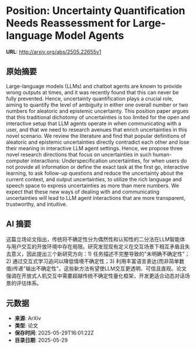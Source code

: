 # Position: Uncertainty Quantification Needs Reassessment for Large-language Model Agents

**URL**: http://arxiv.org/abs/2505.22655v1

## 原始摘要

Large-language models (LLMs) and chatbot agents are known to provide wrong
outputs at times, and it was recently found that this can never be fully
prevented. Hence, uncertainty quantification plays a crucial role, aiming to
quantify the level of ambiguity in either one overall number or two numbers for
aleatoric and epistemic uncertainty. This position paper argues that this
traditional dichotomy of uncertainties is too limited for the open and
interactive setup that LLM agents operate in when communicating with a user,
and that we need to research avenues that enrich uncertainties in this novel
scenario. We review the literature and find that popular definitions of
aleatoric and epistemic uncertainties directly contradict each other and lose
their meaning in interactive LLM agent settings. Hence, we propose three novel
research directions that focus on uncertainties in such human-computer
interactions: Underspecification uncertainties, for when users do not provide
all information or define the exact task at the first go, interactive learning,
to ask follow-up questions and reduce the uncertainty about the current
context, and output uncertainties, to utilize the rich language and speech
space to express uncertainties as more than mere numbers. We expect that these
new ways of dealing with and communicating uncertainties will lead to LLM agent
interactions that are more transparent, trustworthy, and intuitive.


## AI 摘要

这篇立场论文指出，传统将不确定性分为偶然性和认知性的二分法在LLM智能体与用户交互的开放环境中存在局限。研究发现现有定义在交互场景下相互矛盾且失去意义，因此提出三个新研究方向：1) 任务描述不完整导致的"未明确不确定性"；2) 通过交互式学习追问以降低情境不确定性；3) 利用丰富语言表达(而非简单数值)传递"输出不确定性"。这些新方法有望使LLM交互更透明、可信且直观。论文强调在开放式人机交互中需要超越传统不确定性量化框架，开发更适合动态对话场景的评估体系。

## 元数据

- **来源**: ArXiv
- **类型**: 论文
- **保存时间**: 2025-05-29T16:01:22Z
- **目录日期**: 2025-05-29
